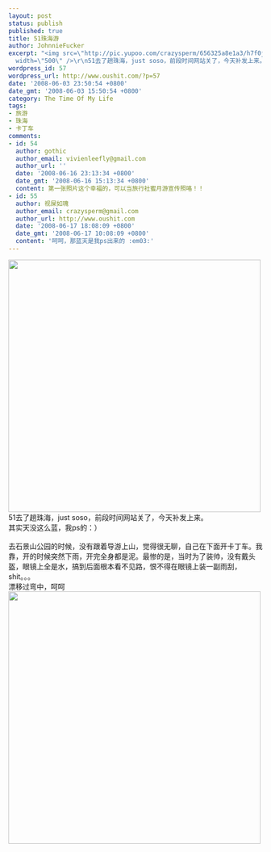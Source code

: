 ```yaml
---
layout: post
status: publish
published: true
title: 51珠海游
author: JohnnieFucker
excerpt: "<img src=\"http://pic.yupoo.com/crazysperm/656325a8e1a3/h7f0jgva.jpg\" alt=\"\"
  width=\"500\" />\r\n51去了趟珠海，just soso，前段时间网站关了，今天补发上来。\r\n其实天没这么蓝，我ps的：）\r\n"
wordpress_id: 57
wordpress_url: http://www.oushit.com/?p=57
date: '2008-06-03 23:50:54 +0800'
date_gmt: '2008-06-03 15:50:54 +0800'
category: The Time Of My Life
tags:
- 旅游
- 珠海
- 卡丁车
comments:
- id: 54
  author: gothic
  author_email: vivienleefly@gmail.com
  author_url: ''
  date: '2008-06-16 23:13:34 +0800'
  date_gmt: '2008-06-16 15:13:34 +0800'
  content: 第一张照片这个幸福的，可以当旅行社蜜月游宣传照咯！！
- id: 55
  author: 视屎如瑰
  author_email: crazysperm@gmail.com
  author_url: http://www.oushit.com
  date: '2008-06-17 18:08:09 +0800'
  date_gmt: '2008-06-17 10:08:09 +0800'
  content: '呵呵，那蓝天是我ps出来的 :em03:'
---
```

<p><img src="http://pic.yupoo.com/crazysperm/656325a8e1a3/h7f0jgva.jpg" alt="" width="500" /><br />
51去了趟珠海，just soso，前段时间网站关了，今天补发上来。<br />
其实天没这么蓝，我ps的：）<br />
<!--break--><a id="more-57"></a><br />
去石景山公园的时候，没有跟着导游上山，觉得很无聊，自己在下面开卡丁车。我靠，开的时候突然下雨，开完全身都是泥。最惨的是，当时为了装帅，没有戴头盔，眼镜上全是水，搞到后面根本看不见路，恨不得在眼镜上装一副雨刮，shit。。。<br />
漂移过弯中，呵呵<br />
<img src="http://pic.yupoo.com/crazysperm/546165a8dde2/mwrwdbmr.jpg" alt="" width="500" /></p>
